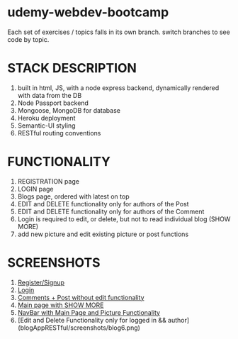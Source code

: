 # udemy-webdev-bootcamp

Each set of exercises / topics falls in its own branch.  switch branches to see code by topic.



# STACK DESCRIPTION
1) built in html, JS, with a node express backend, dynamically rendered with data from the DB
2) Node Passport backend
3) Mongoose, MongoDB for database
4) Heroku deployment
5) Semantic-UI styling
6) RESTful routing conventions


# FUNCTIONALITY
1) REGISTRATION page
2) LOGIN page
3) Blogs page, ordered with latest on top
4) EDIT and DELETE functionality only for authors of the Post
5) EDIT and DELETE functionality only for authors of the Comment
6) Login is required to edit, or delete, but not to read individual blog (SHOW MORE)
7) add new picture and edit existing picture or post functions

# SCREENSHOTS
1) [Register/Signup](blogAppRESTful/screenshots/blog5.png)
2) [Login](blogAppRESTful/screenshots/blog4.png)
3) [Comments + Post without edit functionality](blogAppRESTful/screenshots/blog3.png)
4) [Main page with SHOW MORE](blogAppRESTful/screenshots/blog2.png)
5) [NavBar with Main Page and Picture Functionality](blogAppRESTful/screenshots/blog1.png)
6) [Edit and Delete Functionality only for logged in && author] (blogAppRESTful/screenshots/blog6.png)
